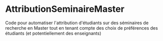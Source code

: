 # AttributionSeminaireMaster
Code pour automatiser l'attribution d'étudiants sur des séminaires de recherche en Master tout en tenant compte des choix de préférences des étudiants (et potentiellement des enseignants)
